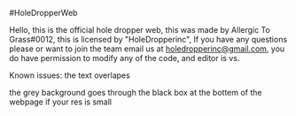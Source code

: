 #HoleDropperWeb

Hello, this is the official hole dropper web, this was made by Allergic To Grass#0012, this is licensed by "HoleDropperinc", If you have any questions please or want to join the team email us at holedropperinc@gmail.com, you do have permission to modify any of the code, and editor is vs.


Known issues:
the text overlapes

the grey background goes through the black box at the bottem of the webpage if your res is small


